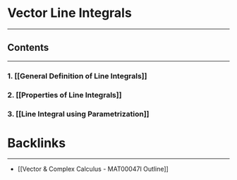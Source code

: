 # Vector Line Integrals
---

## Contents
---
### 1. [[General Definition of Line Integrals]]

### 2. [[Properties of Line Integrals]]

### 3. [[Line Integral using Parametrization]]

# Backlinks
---
- [[Vector & Complex Calculus - MAT00047I Outline]]